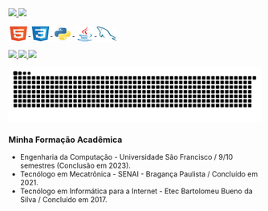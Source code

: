 <head>
<link rel="stylesheet" href="https://cdn.jsdelivr.net/gh/devicons/devicon@v2.12.0/devicon.min.css">
</head>
<div>
  <a href="https://github.com/nathantagino">
  <img height="180em" src="https://github-readme-stats.vercel.app/api?username=nathantagino&show_icons=true&theme=dark&include_all_commits=true&count_private=true"/>
  <img height="180em" src="https://github-readme-stats.vercel.app/api/top-langs/?username=nathantagino&layout=compact&langs_count=7&theme=dark"/>
</div>
  
  <div style="display: inline_block"><br>
  <img align="center" alt="HTML" height="30" width="40" src="https://raw.githubusercontent.com/devicons/devicon/master/icons/html5/html5-original.svg">
  <img align="center" alt="CSS" height="30" width="40" src="https://raw.githubusercontent.com/devicons/devicon/master/icons/css3/css3-original.svg">
  <img align="center" alt="Python" height="30" width="40" src="https://raw.githubusercontent.com/devicons/devicon/master/icons/python/python-original.svg">
  <img align="center" alt="Java" height="30" width="40" src="https://raw.githubusercontent.com/devicons/devicon/master/icons/java/java-original.svg">
  <img align="center" alt="Mysql" height="30" width="40" src="https://raw.githubusercontent.com/devicons/devicon/master/icons/mysql/mysql-original.svg"> 
  </div>
  <br>
  
  <div> 
<a href="https://instagram.com/nathantagino" target="_blank"><img src="https://img.shields.io/badge/-Instagram-%23E4405F?style=for-the-badge&logo=instagram&logoColor=white" target="_blank">
</a>
<a href = "mailto:nathantaginosilva@gmail.com"><img src="https://img.shields.io/badge/-Gmail-%23333?style=for-the-badge&logo=gmail&logoColor=white" target="_blank">
</a>
<a href="https://www.linkedin.com/in/nathan-t-7004b013b/" target="_blank"><img src="https://img.shields.io/badge/-LinkedIn-%230077B5?style=for-the-badge&logo=linkedin&logoColor=white" target="_blank">
 </a> 

 ![Snake animation](https://github.com/nathantagino/nathantagino/blob/output/github-contribution-grid-snake.svg)
    
    
  
</div>
  <h3> Minha Formação Acadêmica </h3>
<ul>
<li>Engenharia da Computação - Universidade São Francisco / 9/10 semestres (Conclusão em 2023). </li>
<li>Tecnólogo em Mecatrônica - SENAI - Bragança Paulista / Concluído em 2021. </li>
<li>Tecnólogo em Informática para a Internet - Etec Bartolomeu Bueno da Silva / Concluído em 2017. </li>
</ul>
 
 
